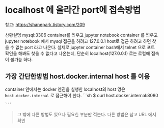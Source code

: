 # localhost 에 올라간 port에 접속방법
참고: https://shanepark.tistory.com/209

상황설명
mysql:3306 container를 띄우고 jupyter notebook container 를 띄우고 jupyter notebook 에서 mysql 접근을 하려고 127.0.0.1 host로 접근 하려고 하면 찾을 수 없는 port 라고 나온다. 실제로 jupyter container bash에서 telnet 으로 포트 확인을 해봐도 찾을 수 없다고 나온는데, 단순히 localhost(127.0.0.1) 로는 로컬에 접속이 불가능 하다.


## 가장 간단한방법 host.docker.internal host 를 이용
container 안에서는 docker 엔진을 실행한 localhost의 host 명은 `host.docker.internal` 로 접근해야 한다.
    ```sh
    $ curl host.docker.internal:8080

    ```

> 그 밖에 다른 방법도 있으나 필요한 부분만 적는다. 다른 방법은 참고 URL 에서 확인